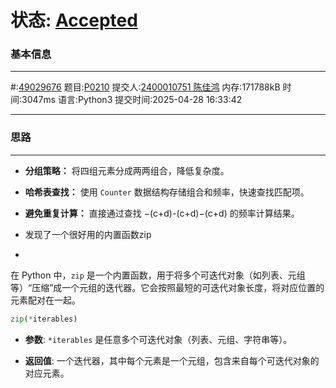  
# 状态: [Accepted](http://dsbpython.openjudge.cn/dspythonbook/solution/49029676/)
### 基本信息
---
#:[49029676](http://dsbpython.openjudge.cn/dspythonbook/solution/49029676/)
题目:[P0210](http://dsbpython.openjudge.cn/dspythonbook/P0210/)
提交人:[2400010751 陈佳鸿](http://openjudge.cn/user/1458628/in/group-491/)
内存:171788kB
时间:3047ms
语言:Python3
提交时间:2025-04-28 16:33:42

---

### 思路
---
- **分组策略：** 将四组元素分成两两组合，降低复杂度。
    
- **哈希表查找：** 使用 `Counter` 数据结构存储组合和频率，快速查找匹配项。
    
- **避免重复计算：** 直接通过查找 −(c+d)-(c+d)−(c+d) 的频率计算结果。
- 发现了一个很好用的内置函数zip
- 
在 Python 中，`zip` 是一个内置函数，用于将多个可迭代对象（如列表、元组等）“压缩”成一个元组的迭代器。它会按照最短的可迭代对象长度，将对应位置的元素配对在一起。

```python
zip(*iterables)
```

- **参数**: `*iterables` 是任意多个可迭代对象（列表、元组、字符串等）。
    
- **返回值**: 一个迭代器，其中每个元素是一个元组，包含来自每个可迭代对象的对应元素。
    
